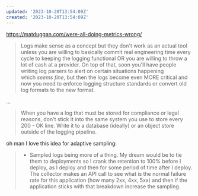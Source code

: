 ```yaml
---
updated: '2023-10-20T13:54:09Z'
created: '2023-10-20T13:54:09Z'
---
```

https://matduggan.com/were-all-doing-metrics-wrong/

> Logs make sense as a concept but they don't work as an actual tool unless you are willing to basically commit real engineering time every cycle to keeping the logging functional OR you are willing to throw a lot of cash at a provider. On top of that, soon you'll have people writing log parsers to alert on certain situations happening which _seems fine_, but then the logs become even MORE critical and now you need to enforce logging structure standards or convert old log formats to the new format.

...

> When you have a log that must be stored for compliance or legal reasons, don't stick it into the same system you use to store every 200 - OK line. Write it to a database (ideally) or an object store outside of the logging pipeline.

oh man I love this idea for adaptive sampling:

> - Sampled logs being more of a thing. My dream would be to tie them to deployments so I crank the retention to 100% before I deploy, as I deploy and then for some period of time after I deploy. The collector makes an API call to see what is the normal failure rate for this application (how many 2xx, 4xx, 5xx) and then if the application sticks with that breakdown increase the sampling.
> 
